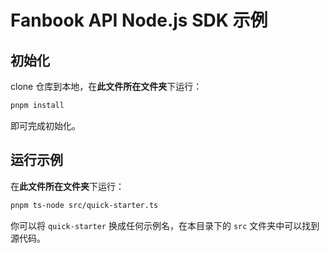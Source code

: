 # Fanbook API Node.js SDK 示例

## 初始化

clone 仓库到本地，在**此文件所在文件夹**下运行：

```bash
pnpm install
```

即可完成初始化。

## 运行示例

在**此文件所在文件夹**下运行：

```bash
pnpm ts-node src/quick-starter.ts
```

你可以将 `quick-starter` 换成任何示例名，在本目录下的 `src` 文件夹中可以找到源代码。
